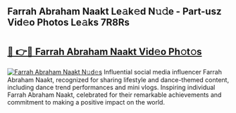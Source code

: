 ## Farrah Abraham Naakt Le𝚊k𝚎d N𝚞𝚍e - Part-usz Vid𝚎o Photos Le𝚊ks 7R8Rs

# <h2><a href="http://fbaqr2u.evod.top/?m=Farrah+Abraham+Naakt">🔗 👉🔴 Farrah Abraham Naakt Vid𝚎o Ph𝚘t𝚘s</a></h2>

[![Farrah Abraham Naakt N𝚞d𝚎s](https://i.imgur.com/8V9OHl7.gif)](http://fbaqr2u.evod.top/?m=Farrah+Abraham+Naakt)
Influential social media influencer Farrah Abraham Naakt, recognized for sharing lifestyle and dance-themed content, including dance trend performances and mini vlogs. Inspiring individual Farrah Abraham Naakt, celebrated for their remarkable achievements and commitment to making a positive impact on the world. 
